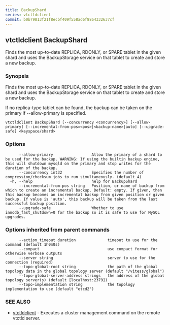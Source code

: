 ```yaml
---
title: BackupShard
series: vtctldclient
commit: b0b79813f21f8ecbf409f558ad6f8864332637cf
---
```

## vtctldclient BackupShard

Finds the most up-to-date REPLICA, RDONLY, or SPARE tablet in the given shard and uses the BackupStorage service on that tablet to create and store a new backup.

### Synopsis

Finds the most up-to-date REPLICA, RDONLY, or SPARE tablet in the given shard and uses the BackupStorage service on that tablet to create and store a new backup.

If no replica-type tablet can be found, the backup can be taken on the primary if --allow-primary is specified.

```
vtctldclient BackupShard [--concurrency <concurrency>] [--allow-primary] [--incremental-from-pos=<pos>|<backup-name>|auto] [--upgrade-safe] <keyspace/shard>
```

### Options

```
      --allow-primary                 Allow the primary of a shard to be used for the backup. WARNING: If using the builtin backup engine, this will shutdown mysqld on the primary and stop writes for the duration of the backup.
      --concurrency int32             Specifies the number of compression/checksum jobs to run simultaneously. (default 4)
  -h, --help                          help for BackupShard
      --incremental-from-pos string   Position, or name of backup from which to create an incremental backup. Default: empty. If given, then this backup becomes an incremental backup from given position or given backup. If value is 'auto', this backup will be taken from the last successful backup position.
      --upgrade-safe                  Whether to use innodb_fast_shutdown=0 for the backup so it is safe to use for MySQL upgrades.
```

### Options inherited from parent commands

```
      --action_timeout duration              timeout to use for the command (default 1h0m0s)
      --compact                              use compact format for otherwise verbose outputs
      --server string                        server to use for the connection (required)
      --topo-global-root string              the path of the global topology data in the global topology server (default "/vitess/global")
      --topo-global-server-address strings   the address of the global topology server(s) (default [localhost:2379])
      --topo-implementation string           the topology implementation to use (default "etcd2")
```

### SEE ALSO

* [vtctldclient](../)	 - Executes a cluster management command on the remote vtctld server.


